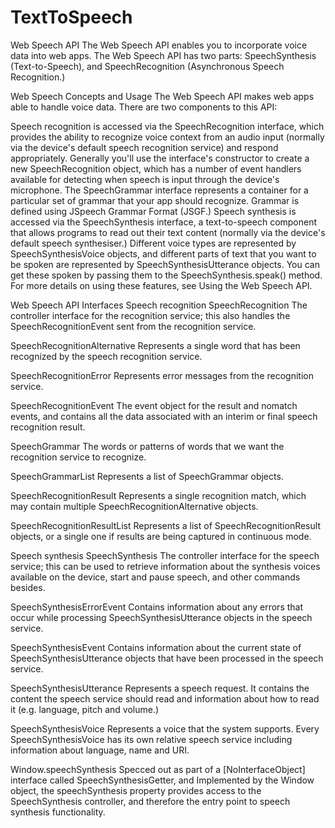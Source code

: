 # TextToSpeech
Web Speech API
The Web Speech API enables you to incorporate voice data into web apps. The Web Speech API has two parts: SpeechSynthesis (Text-to-Speech), and SpeechRecognition (Asynchronous Speech Recognition.)

Web Speech Concepts and Usage
The Web Speech API makes web apps able to handle voice data. There are two components to this API:

Speech recognition is accessed via the SpeechRecognition interface, which provides the ability to recognize voice context from an audio input (normally via the device's default speech recognition service) and respond appropriately. Generally you'll use the interface's constructor to create a new SpeechRecognition object, which has a number of event handlers available for detecting when speech is input through the device's microphone. The SpeechGrammar interface represents a container for a particular set of grammar that your app should recognize. Grammar is defined using JSpeech Grammar Format (JSGF.)
Speech synthesis is accessed via the SpeechSynthesis interface, a text-to-speech component that allows programs to read out their text content (normally via the device's default speech synthesiser.) Different voice types are represented by SpeechSynthesisVoice objects, and different parts of text that you want to be spoken are represented by SpeechSynthesisUtterance objects. You can get these spoken by passing them to the SpeechSynthesis.speak() method.
For more details on using these features, see Using the Web Speech API.

Web Speech API Interfaces
Speech recognition
SpeechRecognition
The controller interface for the recognition service; this also handles the SpeechRecognitionEvent sent from the recognition service.

SpeechRecognitionAlternative
Represents a single word that has been recognized by the speech recognition service.

SpeechRecognitionError 
Represents error messages from the recognition service.

SpeechRecognitionEvent
The event object for the result and nomatch events, and contains all the data associated with an interim or final speech recognition result.

SpeechGrammar
The words or patterns of words that we want the recognition service to recognize.

SpeechGrammarList
Represents a list of SpeechGrammar objects.

SpeechRecognitionResult
Represents a single recognition match, which may contain multiple SpeechRecognitionAlternative objects.

SpeechRecognitionResultList
Represents a list of SpeechRecognitionResult objects, or a single one if results are being captured in continuous mode.

Speech synthesis
SpeechSynthesis
The controller interface for the speech service; this can be used to retrieve information about the synthesis voices available on the device, start and pause speech, and other commands besides.

SpeechSynthesisErrorEvent
Contains information about any errors that occur while processing SpeechSynthesisUtterance objects in the speech service.

SpeechSynthesisEvent
Contains information about the current state of SpeechSynthesisUtterance objects that have been processed in the speech service.

SpeechSynthesisUtterance
Represents a speech request. It contains the content the speech service should read and information about how to read it (e.g. language, pitch and volume.)

SpeechSynthesisVoice
Represents a voice that the system supports. Every SpeechSynthesisVoice has its own relative speech service including information about language, name and URI.

Window.speechSynthesis
Specced out as part of a [NoInterfaceObject] interface called SpeechSynthesisGetter, and Implemented by the Window object, the speechSynthesis property provides access to the SpeechSynthesis controller, and therefore the entry point to speech synthesis functionality.
